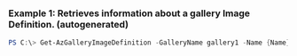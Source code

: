 ### Example 1: Retrieves information about a gallery Image Definition. (autogenerated)
```powershell
PS C:\> Get-AzGalleryImageDefinition -GalleryName gallery1 -Name {Name} -ResourceGroupName MyResourceGroup
```

